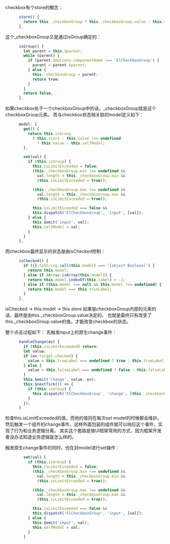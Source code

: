 checkbox有个store的概念：
```js
      store() {
        return this._checkboxGroup ? this._checkboxGroup.value : this.value;
      },
```
这个_checkboxGroup又是通过isGroup确定的：
```js
      isGroup() {
        let parent = this.$parent;
        while (parent) {
          if (parent.$options.componentName !== 'ElCheckboxGroup') {
            parent = parent.$parent;
          } else {
            this._checkboxGroup = parent;
            return true;
          }
        }
        return false;
      },
```
如果checkbox处于一个checkboxGroup中的话，_checkboxGroup就是这个checkboxGroup元素。
而与checkbox状态相关联的model定义如下：
```js
      model: {
        get() {
          return this.isGroup
            ? this.store : this.value !== undefined
              ? this.value : this.selfModel;
        },

        set(val) {
          if (this.isGroup) {
            this.isLimitExceeded = false;
            (this._checkboxGroup.min !== undefined &&
              val.length < this._checkboxGroup.min &&
              (this.isLimitExceeded = true));

            (this._checkboxGroup.max !== undefined &&
              val.length > this._checkboxGroup.max &&
              (this.isLimitExceeded = true));

            this.isLimitExceeded === false &&
            this.dispatch('ElCheckboxGroup', 'input', [val]);
          } else {
            this.$emit('input', val);
            this.selfModel = val;
          }
        }
      },
```
而checkbox最终显示的状态是由isChecked控制：
```js
      isChecked() {
        if ({}.toString.call(this.model) === '[object Boolean]') {
          return this.model;
        } else if (Array.isArray(this.model)) {
          return this.model.indexOf(this.label) > -1;
        } else if (this.model !== null && this.model !== undefined) {
          return this.model === this.trueLabel;
        }
      },
```
isChecked -> this.model -> this.store 
如果是checkboxGroup内部的元素的话，最终是由this._checkboxGroup.value决定的。 
也就是最终只有改变了this._checkboxGroup.value的值，才能改变checkbox的状态。

整个点击过程如下： 
先触发input上的原生change事件： 
```js
      handleChange(ev) {
        if (this.isLimitExceeded) return;
        let value;
        if (ev.target.checked) {
          value = this.trueLabel === undefined ? true : this.trueLabel;
        } else {
          value = this.falseLabel === undefined ? false : this.falseLabel;
        }
        this.$emit('change', value, ev);
        this.$nextTick(() => {
          if (this.isGroup) {
            this.dispatch('ElCheckboxGroup', 'change', [this._checkboxGroup.value]);
          }
        });
      }
```
检查this.isLimitExceeded的值，而他的值则在每次set model的时候都会维护。 
然后触发一个组件的change事件，这样外面包装的组件就可以响应这个事件，实现了行为和业务逻辑分离。 
其实这个套路是做UI框架常用的方式，因为框架开发者没办法知道业务逻辑是怎么样的。 

触发原生change事件的同时，也在对model进行set操作：
```js
        set(val) {
          if (this.isGroup) {
            this.isLimitExceeded = false;
            (this._checkboxGroup.min !== undefined &&
              val.length < this._checkboxGroup.min &&
              (this.isLimitExceeded = true));

            (this._checkboxGroup.max !== undefined &&
              val.length > this._checkboxGroup.max &&
              (this.isLimitExceeded = true));

            this.isLimitExceeded === false &&
            this.dispatch('ElCheckboxGroup', 'input', [val]);
          } else {
            this.$emit('input', val);
            this.selfModel = val;
          }
        }
```
